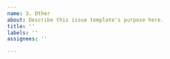 ```yaml
---
name: 3. Other
about: Describe this issue template's purpose here.
title: ''
labels: ''
assignees: ''

---
```




